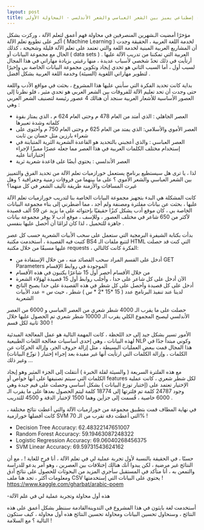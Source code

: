 ```yaml
---
layout: post
title: ذكاء إصطناعي يميز بين الشعر العباسي والشعر الأندلسي - المحاولة الأولى
---
```

مؤخرًا أمضيت الـشهرين المنصرفين في محاولة فهم أعمق لتعلم الآلة ، وركزت بشكل أكبر على تطويع تعلم الآلة ( Machine Learning ) لخدمة اللغة العربية ، الحقيقة وجدت أن المشاريع العربية المبنية لخدمة اللغة والتي تعتمد على تعلم الآلة قليلة وشحيحة ، كذلك الحال مع مجموعة البيانات أو ( data sets ) العربية التي تمكننا من تدريب الآلة عليها .
أرتأيت في ذلك تحدً شخصي لأسباب عديدة ، منها رغبتي بزيادة مهاراتي في هذا المجال لسبب أول  ، أما  السبب الثاني هو تحدي إيجاد وتكوين مجموعة البيانات الخاصة بي وإخيرًا لتطوير مهاراتي اللغوية (السيئة) وخدمة اللغة العربية بشكل أفضل  .

بداية كانت تحديد الفكرة  التي سأبني عليها هذا المشروع ، بحثت في مواقع الأدب واللغة حتى وجدت أن تحد تعليم الآلة للفروقات بين الشعر العربي هو تحدي مثير ، فلو نظرنا إلى العصور الأساسية للأشعار العربية سنجد أن هنالك 4 عصور رئيسة لتصنيف الشعر العربي وهي :
 - العصر الجاهلي : الذي أمتد من العام 478 م وحتى العام 624 م ، الذي يمتاز بقوة كلماته وشدة تعبيرها 
 - العصر الأموي  والأسلامي: الذي يمتد من العام 625 م وحتى العام 750 م وأحتوى على شعراء بارزين مثل حسان بن ثابت 
 - العصر العباسي : والذي أعجبني بالتحديد هو القاعدة الشعرية الثرية المتباينة في إستخدام مختلف الكلمات العربية في هذا العصر مما جعله عصرًا مميزًا لإجراء إختباراتنا عليه
 - العصر الأندلسي : يحتوي أيضًا على قاعدة شعرية ثرية 

لذا ، يا ترى هل سيستطيع برنامج  يستعمل خورازميات تعلم الآلة من تحديد الفرق والتمييز بين الشعر العباسي والشعر الأموي ؟ على ما بينهما من فروقات زمنية وجغرافية ؟ وهل غيرت المسافات والأزمنة طريقة تأليف الشعر في كل منهما؟ 
 
كانت المشكلة هي البدء بتجهيز مجموعة البيانات الخاصة بنا لتدريب خورازميات تعلم الآلة عليها ،  بحثت عن بيانات مفلترة ومصنفة ولم أجد ، مما أضطرني إلى بناء مجموعة البيانات الخاصة بي  ، كان موقع أدب يشكل كنزًا حقيقيًا  بإحتوائه على ما يزيد عن 59 ألف قصيدة لأكثر من 650 شاعر في مختلف العصور  ، وللإسف ، موقع أدب لا يوفر مجموعة بيانات جاهزة للتحميل  ، لذا كان لزامًا أن أحصل عليها بنفسي .
 
بدأت بكتابة الشيفرة البرمجية التي ستعمل على سحب الأبيات الشعرية حسب كل عصر  كتبت فيه القصيدة ، أستخدمت مكتبة BS4 لتتبع ملفات الـ HTML  التي كنت قد حصلت عليها مسبقًا من خلال مكتبة requests ، الفكرة كانت كالتالي: 
- أدخل على القسم المراد سحب القصائد منه ، من خلال الإستفادة من GET Parameters  الموجودة في روابط الإقسام
- من خلال الأقسام أحصر أول 15 شاعرًا يكتبون في هذه الأقسام
- الآن أدخل على كل شاعر على حدا ، وأجلب روابط أول 15 قصيدة لهؤلاء الشعرة
- أدخل على كل قصيدة وأحصل على كل شطر في هذه القصيدة على حدا 
يصبح الناتج لدينا عند تنفيذ البرنامج عدد ( 15 *15 *2 * س ) شطر ، حيث س = عدد الأبيات الشعرية 

حصلت على ما يقرب الـ 4000 شطر شعري من العصر العباسي
و 6000 من العصر الأندلسي 
ليصبح المجموع الكلي يقرب الـ 10000 شطر شعري تم الحصول عليها خلال 300 ثانية لكل قسم !

الأمور تسير بشكل جيد إلى حد اللحظة  ، كانت المهمة التالية هو عمل المعالجة المبدئية لهذه البيانات ، وهي إحدى أساسيات معالجة اللغات الطبيعية  NLP وكوني مبتدأ جدًا في هذا المجال قمت ببعض العمليات البسيطة ، مثل إزالة حروف الجر، وإزالة الحركات عن الكلمات ، وإزالة الكلمات التي ارتأيت أنها غير مفيدة بعد إجراء إختبار ( توزّع البيانات) وغير ذلك ...

مع هذه الفلترة السريعة ( والسيئة لقلة الخبرة ) أنتقلت إلى الجزء المثير وهو إيجاد الكلمات التي سيتم تصنيفها على أنها خواص أو features لكل شطر شعري ، كانت عملية الإختيار تعتمد على (إختبار توزع البيانات )  بشكل أساسي وحصلت على قيم جيدة وهي وجود 24787 كلمة تم فلترتها إلى 18774 كلمة ليتم الحصول بعدها على ما يقرب الـ 6000 خاصية ، قُسمت إلى جزأين وهما 1500 لإختبار الدقة و 4500 للتدريب .

في نهاية المطاف قمت بتطبيق مجموعة من خورازميات الآلة والتي أعطت نتائج مختلفة  ، كانت أفضلها خورازمية SVM التي أعطت دقة تقرب من الـ 70% !


- Decision Tree Accuracy: 62.48322147651007
- Random Forest Accuracy: 59.19463087248322
- Logistic Regression Accuracy: 69.06040268456375
- SVM Linear Accuracy: 69.59731543624162

حسنًا ، في الحقيقة بالنسبة لأول تجربة عملية لي في تعلم الآلة ، أنا فرح للغاية ! ، مع أن النتائج غير مرضية ، لكن يبدوا أنك هنالك إختلافات بين العصرين ، وهو أمر يدعو للدراسة والتمعن به ، أنا متأكد في المستقبل سأجري المزيد من البحوثات للحصول على نتائج أدق ومعلومات أكثر ،
تجد هنا ملف CSV يحتوي على البيانات التي إستخدمتها !
https://www.kaggle.com/gharbat/arabic-poem


-هذه أول محاولة وتجربة عملية لي في علم الآلة 

أستخدمت لغة بايثون في هذا المشروع 
في التدوينةالقادمة سننظر بشكل أعمق على هذه النتائج ، وسنحاول تحسين البيانات ومحاولة تحسين النتائج 
هذه أول محاولة ، كيف ستكون التالية ؟
مع السلامة !

